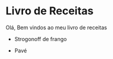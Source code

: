 # Livro de Receitas 

Olá, Bem vindos ao meu livro de receitas

- Strogonoff de frango 

- Pavé


  

